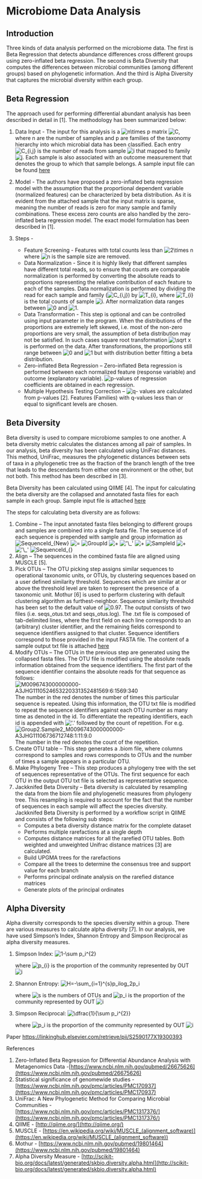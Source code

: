# Microbiome Data Analysis

## Introduction
Three kinds of data analysis performed on the microbiome data. The first is Beta Regression that detects abundance differences cross different groups using zero-inflated beta regression. The second is Beta Diversity that computes the differences between microbial communities (among different groups) based on phylogenetic information. And the third is Alpha Diversity that captures the microbial diversity within each group.

## Beta Regression
The approach used for performing differential abundant analysis has been described in detail in \[1\]. The methodology has been summarized below:
1. Data Input - The input for this analysis is a <img src="https://tex.s2cms.ru/svg/n%5Ctimes%20p%20" alt="n\times p " /> matrix <img src="https://tex.s2cms.ru/svg/C" alt="C" />, where n are the number of samples and p are families of the taxonomy hierarchy into which microbial data has been classified. Each entry <img src="https://tex.s2cms.ru/svg/C_%7Bi%2Cj%7D" alt="C_{i,j}" /> is the number of reads from sample <img src="https://tex.s2cms.ru/svg/i" alt="i" /> that mapped to family <img src="https://tex.s2cms.ru/svg/j" alt="j" />. Each sample is also associated with an outcome measurement that denotes the group to which that sample belongs. A sample input file can be found [here](https://github.com/shivankurkapoor/microbiome-data-analysis/blob/master/beta_regression/input.csv)
2. Model - The authors have proposed a zero-inflated beta regression model with the assumption that the proportional dependent variable (normalized features) can be characterized by beta distribution. As it is evident from the attached sample that the input matrix is sparse, meaning the number of reads is zero for many sample and family combinations. These excess zero counts are also handled by the zero-inflated beta regression model. The exact model formulation has been described in \[1\].

3. Steps - 
	* Feature Screening - Features with total counts less than <img src="https://tex.s2cms.ru/svg/2%5Ctimes%20n" alt="2\times n" /> where <img src="https://tex.s2cms.ru/svg/n" alt="n" /> is the sample size are removed.
	* Data Normalization - Since it is highly likely that different samples have different total reads, so to ensure that counts are comparable normalization is performed by converting the absolute reads to proportions representing the relative contribution of each feature to each of the samples. Data normalization is performed by dividing the read for each sample and family (<img src="https://tex.s2cms.ru/svg/C_%7Bi%2Cj%7D" alt="C_{i,j}" />) by <img src="https://tex.s2cms.ru/svg/T_%7Bi%7D" alt="T_{i}" />, where <img src="https://tex.s2cms.ru/svg/T_%7Bi%7D" alt="T_{i}" /> is the total counts of sample <img src="https://tex.s2cms.ru/svg/i" alt="i" />. After normalization data ranges between <img src="https://tex.s2cms.ru/svg/0" alt="0" /> and <img src="https://tex.s2cms.ru/svg/1" alt="1" />.
	* Data Transformation - This step is optional and can be controlled using input parameter in the program. When the distributions of the proportions are extremely left skewed, i.e. most of the non-zero proportions are very small, the assumption of beta distribution may not be satisfied. In such cases square root transformation <img src="https://tex.s2cms.ru/svg/%5Csqrt%20x" alt="\sqrt x" /> is performed on the data. After transformations, the proportions still range between <img src="https://tex.s2cms.ru/svg/0" alt="0" /> and <img src="https://tex.s2cms.ru/svg/1" alt="1" /> but with distribution better fitting a beta distribution.
	* Zero-inflated Beta Regression – Zero-inflated Beta regression is performed between each normalized feature (response variable) and outcome (explanatory variable). <img src="https://tex.s2cms.ru/svg/p-values" alt="p-values" /> of regression coefficients are obtained in each regression.
	* Multiple Hypothesis Testing Correction – <img src="https://tex.s2cms.ru/svg/q-%20values" alt="q- values" /> are calculated from p-values \[2\]. Features (Families) with q-values less than or equal to significant levels are chosen.


## Beta Diversity
Beta diversity is used to compare microbiome samples to one another. A beta diversity metric calculates the distances among all pair of samples. In our analysis, beta diversity has been calculated using UniFrac distances. This method, UniFrac, measures the phylogenetic distances between sets of taxa in a phylogenetic tree as the fraction of the branch length of the tree that leads to the descendants from either one environment or the other, but not both. This method has been described in \[3\].

Beta Diversity has been calculated using QIIME \[4\]. The input for calculating the beta diversity are the collapsed and annotated fasta files for each sample in each group. Sample input file is attached [here](https://github.com/shivankurkapoor/microbiome-data-analysis/blob/master/beta_diversity/input.txt)   
 
The steps for calculating beta diversity are as follows:
1. Combine – The input annotated fasta files belonging to different groups and samples are combined into a single fasta file. The sequence id of each sequence is prepended with sample and group information as <img src="https://tex.s2cms.ru/svg/SequenceId_%7BNew%7D" alt="SequenceId_{New}" /> <img src="https://tex.s2cms.ru/svg/%3D" alt="=" /> <img src="https://tex.s2cms.ru/svg/GroupId" alt="GroupId" /> <img src="https://tex.s2cms.ru/svg/%2B" alt="+" /> <img src="https://tex.s2cms.ru/svg/'%5C_'" alt="'\_'" /> <img src="https://tex.s2cms.ru/svg/%2B" alt="+" /> <img src="https://tex.s2cms.ru/svg/SampleId" alt="SampleId" /> <img src="https://tex.s2cms.ru/svg/%2B" alt="+" /> <img src="https://tex.s2cms.ru/svg/'%5C_'" alt="'\_'" /> <img src="https://tex.s2cms.ru/svg/SequenceId_%7B%7D" alt="SequenceId_{}" />
2. Align – The sequences in the combined fasta file are aligned using MUSCLE \[5\].
3. Pick OTUs – The OTU picking step assigns similar sequences to operational taxonomic units, or OTUs, by clustering sequences based on a user defined similarity threshold. Sequences which are similar at or above the threshold level are taken to represent the presence of a taxonomic unit. Mothur \[6\] is used to perform clustering with default clustering algorithm as furthest-neighbor. Sequence similarity threshold has been set to the default value of <img src="https://tex.s2cms.ru/svg/0.97" alt="0.97" />. The output consists of two files (i.e. seqs_otus.txt and seqs_otus.log). The .txt file is composed of tab-delimited lines, where the first field on each line corresponds to an (arbitrary) cluster identifier, and the remaining fields correspond to sequence identifiers assigned to that cluster. Sequence identifiers correspond to those provided in the input FASTA file. The content of a sample output txt file is attached [here](https://github.com/shivankurkapoor/microbiome-data-analysis/blob/master/beta_diversity/sample.txt)  
4. Modify OTUs – The OTUs in the previous step are generated using the collapsed fasta files. The OTU file is modified using the absolute reads information obtained from the sequence identifiers. The first part of the sequence identifier contains the absolute reads for that sequence as follows: <img src="https://tex.s2cms.ru/svg/M0096743000000000-A3JHG1110524653220331352481569%3A6%3A1569%3A340" alt="M0096743000000000-A3JHG1110524653220331352481569:6:1569:340" /></br>                                                     The number in the red denotes the number of times this particular sequence is repeated. Using this information, the OTU txt file is modified to repeat the sequence identifiers against each OTU number as many time as denoted in the id. To differentiate the repeating identifiers, each id is appended with <img src="https://tex.s2cms.ru/svg/'.'" alt="'.'" /> followed by the count of repetition. 
       For e.g. <img src="https://tex.s2cms.ru/svg/Group2.Sample2_M0096743000000000-A3JHG11106736712748%3A1%3A11%3A9.0" alt="Group2.Sample2_M0096743000000000-A3JHG11106736712748:1:11:9.0" /></br>
		The number 	in the red denotes the count of the repetition.
5. Create OTU table – This step generates a .biom file, where columns correspond to samples and rows corresponds to OTUs and the number of times a sample appears in a particular OTU.
6. Make Phylogeny Tree – This step produces a phylogeny tree with the set of sequences representative of the OTUs. The first sequence for each OTU in the output OTU txt file is selected as representative sequence. 
7. Jackknifed Beta Diversity – Beta diversity is calculated by resampling the data from the biom file and phylogenetic measures from phylogeny tree. This resampling is required to account for the fact that the number of sequences in each sample will affect the species diversity. Jackknifed Beta Diversity is performed by a workflow script in QIIME and consists of the following sub steps:
	* Computes a beta diversity distance matrix for the complete dataset
	* Performs multiple rarefactions at a single depth
	* Computes distance matrices for all the rarefied OTU tables. Both weighted and unweighted Unifrac distance matrices [3] are calculated. 
	* Build UPGMA trees for the rarefactions
	* Compare all the trees to determine the consensus tree and support value for each branch
	* Performs principal ordinate analysis on the rarefied distance matrices
	* Generate plots of the principal ordinates

## Alpha Diversity
Alpha diversity corresponds to the species diversity within a group. There are various measures to calculate alpha diversity \[7\]. In our analysis, we have used Simpson’s Index, Shannon Entropy and Simpson Reciprocal as alpha diversity measures.

1. Simpson Index:
           <img src="https://tex.s2cms.ru/svg/1-%5Csum%20p_i%5E%7B2%7D" alt="1-\sum p_i^{2}" />

     where <img src="https://tex.s2cms.ru/svg/p_%7Bi%7D" alt="p_{i}" /> is the proportion of the community represented by OUT <img src="https://tex.s2cms.ru/svg/i" alt="i" />
2. Shannon Entropy: <img src="https://tex.s2cms.ru/svg/H%3D-%5Csum_%7Bi%3D1%7D%5E%7Bs%7Dp_ilog_2p_i" alt="H=-\sum_{i=1}^{s}p_ilog_2p_i" />

     where <img src="https://tex.s2cms.ru/svg/s" alt="s" /> is the numbers of OTUs and <img src="https://tex.s2cms.ru/svg/p_i" alt="p_i" /> is the proportion of the community represented by OUT <img src="https://tex.s2cms.ru/svg/i" alt="i" />

3. Simpson Reciprocal: <img src="https://tex.s2cms.ru/svg/%5Cdfrac%7B1%7D%7B%5Csum%20p_i%5E%7B2%7D%7D" alt="\dfrac{1}{\sum p_i^{2}}" />	

    where <img src="https://tex.s2cms.ru/svg/p_i" alt="p_i" /> is the proportion of the community represented by OUT <img src="https://tex.s2cms.ru/svg/i" alt="i" />

Paper
https://linkinghub.elsevier.com/retrieve/pii/S2590177X19300393

References
1. Zero-Inflated Beta Regression for Differential Abundance Analysis with Metagenomics Data -[https://www.ncbi.nlm.nih.gov/pubmed/26675626](https://www.ncbi.nlm.nih.gov/pubmed/26675626)
2. Statistical significance of genomewide studies -  [https://www.ncbi.nlm.nih.gov/pmc/articles/PMC170937](https://www.ncbi.nlm.nih.gov/pmc/articles/PMC170937)
3. UniFrac: A New Phylogenetic Method for Comparing Microbial Communities - [https://www.ncbi.nlm.nih.gov/pmc/articles/PMC1317376/](https://www.ncbi.nlm.nih.gov/pmc/articles/PMC1317376/)
4. QIIME - [http://qiime.org/](http://qiime.org/)
5. MUSCLE - [https://en.wikipedia.org/wiki/MUSCLE_(alignment_software)](https://en.wikipedia.org/wiki/MUSCLE_(alignment_software))
6. Mothur - [https://www.ncbi.nlm.nih.gov/pubmed/19801464](https://www.ncbi.nlm.nih.gov/pubmed/19801464)
7. Alpha Diversity Measure - [http://scikit-bio.org/docs/latest/generated/skbio.diversity.alpha.html](http://scikit-bio.org/docs/latest/generated/skbio.diversity.alpha.html)
